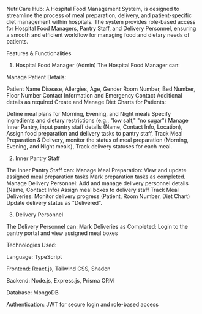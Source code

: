 
NutriCare Hub: A  Hospital Food Management System, is designed to streamline the process of meal preparation, delivery, and patient-specific diet management within hospitals.
The system provides role-based access for Hospital Food Managers, Pantry Staff, and Delivery Personnel, ensuring a smooth and efficient workflow for managing food and dietary needs of patients.

Features & Functionalities
1. Hospital Food Manager (Admin)
The Hospital Food Manager can:

Manage Patient Details:

Patient Name
Disease, Allergies, Age, Gender
Room Number, Bed Number, Floor Number
Contact Information and Emergency Contact
Additional details as required
Create and Manage Diet Charts for Patients:

Define meal plans for Morning, Evening, and Night meals
Specify ingredients and dietary restrictions (e.g., "low salt," "no sugar")
 Manage Inner Pantry, input pantry staff details (Name, Contact Info, Location), 
 Assign food preparation and delivery tasks to pantry staff,
 Track Meal Preparation & Delivery, monitor the status of meal preparation (Morning, Evening, and Night meals),
 Track delivery statuses for each meal.


2. Inner Pantry Staff

The Inner Pantry Staff can:
Manage Meal Preparation:
View and update assigned meal preparation tasks
Mark preparation tasks as completed.
Manage Delivery Personnel:
Add and manage delivery personnel details (Name, Contact Info)
Assign meal boxes to delivery staff
Track Meal Deliveries:
Monitor delivery progress (Patient, Room Number, Diet Chart)
Update delivery status as "Delivered".

3. Delivery Personnel

 The Delivery Personnel can:
Mark Deliveries as Completed:
Login to the pantry portal and view assigned meal boxes

Technologies Used:

Language: TypeScript

Frontend: React.js, Tailwind CSS, Shadcn

Backend: Node.js, Express.js, Prisma ORM

Database: MongoDB

Authentication: JWT for secure login and role-based access
